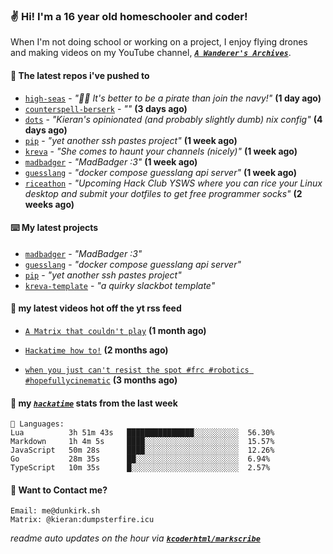 ### ✌️ Hi! I'm a 16 year old homeschooler and coder!

When I'm not doing school or working on a project, I enjoy flying drones and making videos on my YouTube channel, [**_`A Wanderer's Archives`_**](https://youtube.com/@wanderer.archives).

#### 👷 The latest repos i've pushed to

- [`high-seas`](https://github.com/hackclub/high-seas) - _"🏴‍☠️ It's better to be a pirate than join the navy!"_ **(1 day ago)**
- [`counterspell-berserk`](https://github.com/thelegendofmario/counterspell-berserk) - _""_ **(3 days ago)**
- [`dots`](https://github.com/kcoderhtml/dots) - _"Kieran's opinionated (and probably slightly dumb) nix config"_ **(4 days ago)**
- [`pip`](https://github.com/kcoderhtml/pip) - _"yet another ssh pastes project"_ **(1 week ago)**
- [`kreva`](https://github.com/kcoderhtml/kreva) - _"She comes to haunt your channels (nicely)"_ **(1 week ago)**
- [`madbadger`](https://github.com/kcoderhtml/madbadger) - _"MadBadger :3"_ **(1 week ago)**
- [`guesslang`](https://github.com/kcoderhtml/guesslang) - _"docker compose guesslang api server"_ **(1 week ago)**
- [`riceathon`](https://github.com/hackclub/riceathon) - _"Upcoming Hack Club YSWS where you can rice your Linux desktop and submit your dotfiles to get free programmer socks"_ **(2 weeks ago)**

#### ⌨️ My latest projects

- [`madbadger`](https://github.com/kcoderhtml/madbadger) - _"MadBadger :3"_
- [`guesslang`](https://github.com/kcoderhtml/guesslang) - _"docker compose guesslang api server"_
- [`pip`](https://github.com/kcoderhtml/pip) - _"yet another ssh pastes project"_
- [`kreva-template`](https://github.com/kcoderhtml/kreva-template) - _"a quirky slackbot template"_

#### 🍿 my latest videos hot off the yt rss feed

- [`A Matrix that couldn't play`](https://www.youtube.com/watch?v=NodwjZF7uZw) **(1 month ago)**

- [`Hackatime how to!`](https://www.youtube.com/watch?v=eKoD9yyr1To) **(2 months ago)**

- [`when you just can't resist the spot #frc #robotics #hopefullycinematic`](https://www.youtube.com/watch?v=Y7SZ_TDleGM) **(3 months ago)**



#### 📡 my [_`hackatime`_](https://waka.hackclub.com) stats from the last week

```text
💾 Languages:
Lua          3h 51m 43s   ███████████████░░░░░░░░░░  56.30%
Markdown     1h 4m 5s     ████░░░░░░░░░░░░░░░░░░░░░  15.57%
JavaScript   50m 28s      ████░░░░░░░░░░░░░░░░░░░░░  12.26%
Go           28m 35s      ██░░░░░░░░░░░░░░░░░░░░░░░  6.94%
TypeScript   10m 35s      █░░░░░░░░░░░░░░░░░░░░░░░░  2.57%
```

#### 📮 Want to Contact me?

```text
Email: me@dunkirk.sh
Matrix: @kieran:dumpsterfire.icu
```

_readme auto updates on the hour via [**`kcoderhtml/markscribe`**](https://github.com/kcoderhtml/markscribe)_
